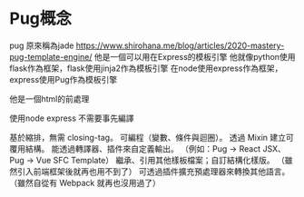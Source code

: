 # Pug概念

pug 原來稱為jade 
https://www.shirohana.me/blog/articles/2020-mastery-pug-template-engine/
他是一個可以用在Express的模板引擎
他就像python使用flask作為框架，flask使用jinja2作為模板引擎
在node使用express作為框架，express使用Pug作為模板引擎


他是一個html的前處理

使用node express 不需要事先編譯



基於縮排，無需 closing-tag。
可編程（變數、條件與迴圈）。
透過 Mixin 建立可覆用結構。
能透過轉譯器、插件來自定義輸出。
（例如：Pug -> React JSX、Pug -> Vue SFC Template）
繼承、引用其他樣板檔案；自訂結構化樣版。
（雖然引入前端框架後就再也用不到了）
可透過插件擴充預處理器來轉換其他語言。
（雖然自從有 Webpack 就再也沒用過了）